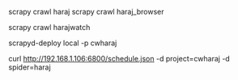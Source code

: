 	
scrapy crawl haraj
scrapy crawl haraj_browser

scrapy crawl harajwatch

scrapyd-deploy local -p cwharaj

curl http://192.168.1.106:6800/schedule.json -d project=cwharaj -d spider=haraj